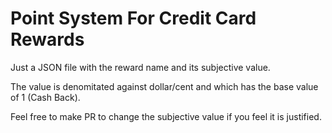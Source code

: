 # Point System For Credit Card Rewards

Just a JSON file with the reward name and its subjective value.

The value is denomitated against dollar/cent and which has the base value of 1 (Cash Back).

Feel free to make PR to change the subjective value if you feel it is justified.
